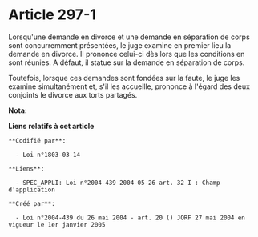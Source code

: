 # Article 297-1

Lorsqu'une demande en divorce et une demande en séparation de corps sont concurremment présentées, le juge examine en premier
lieu la demande en divorce. Il prononce celui-ci dès lors que les conditions en sont réunies. A défaut, il statue sur la
demande en séparation de corps.

Toutefois, lorsque ces demandes sont fondées sur la faute, le juge les examine simultanément et, s'il les accueille, prononce
à l'égard des deux conjoints le divorce aux torts partagés.

**Nota:**



**Liens relatifs à cet article**

	**Codifié par**:

	  - Loi n°1803-03-14

	**Liens**:

	  - SPEC_APPLI: Loi n°2004-439 2004-05-26 art. 32 I : Champ d'application

	**Créé par**:

	  - Loi n°2004-439 du 26 mai 2004 - art. 20 () JORF 27 mai 2004 en vigueur le 1er janvier 2005
